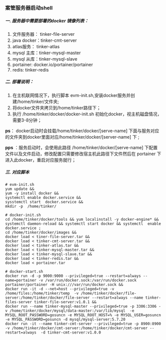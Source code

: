 ### 案管服务器启动shell

##### 一. 服务器中需要部署的docker 镜像列表：

1.  文件服务器： tinker-file-server
2.  java docker：tinker-cmt-server
3.  atlas服务： tinker-atlas
4.  mysql 主库：tinker-mysql-master
5.  mysql 从库：tinker-mysql-slave
6.  portainer: docker.io/portainer/portainer  
7.  redis: tinker-redis

##### 二. 部署说明：

1. 在主机联网情况下，执行脚本 evm-init.sh,安装docker服务并创建/home/tinker/文件夹;
2. 将docker文件夹拷贝到/home/tinker路径下；
3. 执行 /home/tinker/docker/docker-init.sh 初始化docker，视主机磁盘情况，需要3-8分钟； 

**ps**： docker启动时会挂载/home/tinker/docker/[serve-name]  下面与服务对应的文件夹到docker里面对应/home/tinker/docker/[server-name] 下 ; 

**pps** ：服务启动时，会使用此路径 /home/tinker/docker/[serve-name]  下配置文件以及文件启动，修改配置只需要修改宿主机此路径下文件然后在 portainer 下进入此docker，重启对应服务就行；



##### 三. 对应脚本



```shell
# evm-init.sh
yum update && 
yum -y install docker && 
systemctl enable docker.service && 
sysstemctl start  docker.service && 
mkdir -p  /home/tinker/
```



```shell
# docker-init.sh 
cd /home/tinker/docker/tools && yum localinstall -y docker-engine* && systemctl daemon-reload && systemctl start docker && systemctl  enable docker.service ;
cd /home/tinker/docker/images &&
docker load < tiner-file-server.tar &&
docker load < tinker-cmt-server.tar &&
docker load < tinker-atlas.tar &&
docker load < tinker-mysql-master.tar &&
docker load < tinker-mysql-slave.tar &&
docker load < tinker-redis.tar &&
docker load < portainer.tar
```

```shell
# docker-start.sh
docker run -d -p 9000:9000 --privileged=true --restart=always --name=portainer -v /var/run/docker.sock:/var/run/docker.sock portainer/portainer -H unix:///var/run/docker.sock && 
docker run -it -d --net=host --privileged=true -v /home/files:/home/tinker/temp  -v /home/tinker/docker/file-server:/home/tinker/docker/file-server --restart=always --name tinker-files-server tinker-file-server:v1.0.1 &&
docker run --name tinker-mysql-master --privileged=true -p 3306:3306 -v /home/tinker/docker/mysql/data-master:/var/lib/mysql  -e MYSQL_ROOT_PASSWORD=gosuncn -e MYSQL_ROOT_HOST=% -e MYSQL_USER=gosuncn -e MYSQL_PASSWORD=gosuncn -d mysql/mysql-server:5.7.20
docker run -it --name tinker-cmt-server --privileged=true -p 8900:8900 -v /home/tinker/docker/cmt-server:/home/tinker/docker/cmt-server --restart=always  -d tinker-cmt-server:v1.0.0 

```

